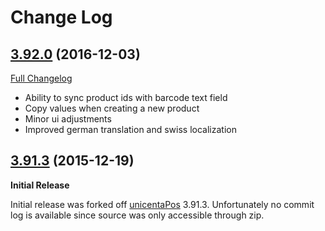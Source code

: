 # Change Log

## [3.92.0](https://github.com/lugipfupf/tokuPOS/releases/tag/3.92.0https://github.com/lugipfupf/tokuPOS/compare/3.91.3...3.92.0) (2016-12-03)
[Full Changelog](https://github.com/lugipfupf/tokuPOS/compare/3.91.3...3.92.0)

- Ability to sync product ids with barcode text field
- Copy values when creating a new product
- Minor ui adjustments
- Improved german translation and swiss localization

## [3.91.3](https://github.com/lugipfupf/tokuPOS/releases/tag/3.91.3) (2015-12-19)

**Initial Release**

Initial release was forked off [unicentaPos](https://sourceforge.net/projects/unicentaopos/) 3.91.3. Unfortunately no commit log is available since source was only accessible through zip.
